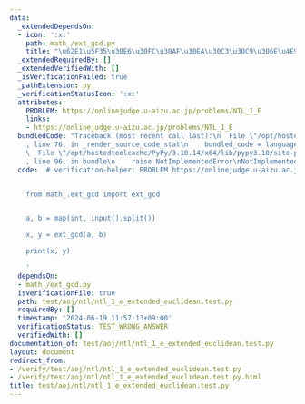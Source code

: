 ```yaml
---
data:
  _extendedDependsOn:
  - icon: ':x:'
    path: math_/ext_gcd.py
    title: "\u62E1\u5F35\u30E6\u30FC\u30AF\u30EA\u30C3\u30C9\u306E\u4E92\u52A9\u6CD5"
  _extendedRequiredBy: []
  _extendedVerifiedWith: []
  _isVerificationFailed: true
  _pathExtension: py
  _verificationStatusIcon: ':x:'
  attributes:
    PROBLEM: https://onlinejudge.u-aizu.ac.jp/problems/NTL_1_E
    links:
    - https://onlinejudge.u-aizu.ac.jp/problems/NTL_1_E
  bundledCode: "Traceback (most recent call last):\n  File \"/opt/hostedtoolcache/PyPy/3.10.14/x64/lib/pypy3.10/site-packages/onlinejudge_verify/documentation/build.py\"\
    , line 76, in _render_source_code_stat\n    bundled_code = language.bundle(\n\
    \  File \"/opt/hostedtoolcache/PyPy/3.10.14/x64/lib/pypy3.10/site-packages/onlinejudge_verify/languages/python.py\"\
    , line 96, in bundle\n    raise NotImplementedError\nNotImplementedError\n"
  code: '# verification-helper: PROBLEM https://onlinejudge.u-aizu.ac.jp/problems/NTL_1_E


    from math_.ext_gcd import ext_gcd


    a, b = map(int, input().split())

    x, y = ext_gcd(a, b)

    print(x, y)

    '
  dependsOn:
  - math_/ext_gcd.py
  isVerificationFile: true
  path: test/aoj/ntl/ntl_1_e_extended_euclidean.test.py
  requiredBy: []
  timestamp: '2024-06-19 11:57:13+09:00'
  verificationStatus: TEST_WRONG_ANSWER
  verifiedWith: []
documentation_of: test/aoj/ntl/ntl_1_e_extended_euclidean.test.py
layout: document
redirect_from:
- /verify/test/aoj/ntl/ntl_1_e_extended_euclidean.test.py
- /verify/test/aoj/ntl/ntl_1_e_extended_euclidean.test.py.html
title: test/aoj/ntl/ntl_1_e_extended_euclidean.test.py
---
```

